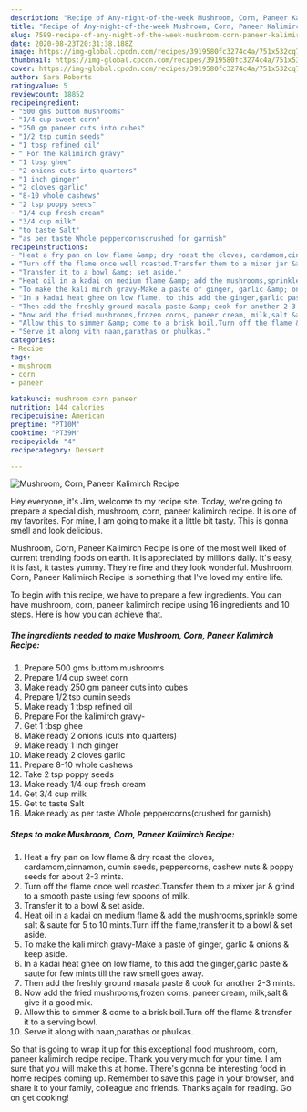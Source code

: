 ```yaml
---
description: "Recipe of Any-night-of-the-week Mushroom, Corn, Paneer Kalimirch Recipe"
title: "Recipe of Any-night-of-the-week Mushroom, Corn, Paneer Kalimirch Recipe"
slug: 7589-recipe-of-any-night-of-the-week-mushroom-corn-paneer-kalimirch-recipe
date: 2020-08-23T20:31:38.188Z
image: https://img-global.cpcdn.com/recipes/3919580fc3274c4a/751x532cq70/mushroom-corn-paneer-kalimirch-recipe-recipe-main-photo.jpg
thumbnail: https://img-global.cpcdn.com/recipes/3919580fc3274c4a/751x532cq70/mushroom-corn-paneer-kalimirch-recipe-recipe-main-photo.jpg
cover: https://img-global.cpcdn.com/recipes/3919580fc3274c4a/751x532cq70/mushroom-corn-paneer-kalimirch-recipe-recipe-main-photo.jpg
author: Sara Roberts
ratingvalue: 5
reviewcount: 18852
recipeingredient:
- "500 gms buttom mushrooms"
- "1/4 cup sweet corn"
- "250 gm paneer cuts into cubes"
- "1/2 tsp cumin seeds"
- "1 tbsp refined oil"
- " For the kalimirch gravy"
- "1 tbsp ghee"
- "2 onions cuts into quarters"
- "1 inch ginger"
- "2 cloves garlic"
- "8-10 whole cashews"
- "2 tsp poppy seeds"
- "1/4 cup fresh cream"
- "3/4 cup milk"
- "to taste Salt"
- "as per taste Whole peppercornscrushed for garnish"
recipeinstructions:
- "Heat a fry pan on low flame &amp; dry roast the cloves, cardamom,cinnamon, cumin seeds, peppercorns, cashew nuts &amp; poppy seeds for about 2-3 mints."
- "Turn off the flame once well roasted.Transfer them to a mixer jar &amp; grind to a smooth paste using few spoons of milk."
- "Transfer it to a bowl &amp; set aside."
- "Heat oil in a kadai on medium flame &amp; add the mushrooms,sprinkle some salt &amp; saute for 5 to 10 mints.Turn iff the flame,transfer it to a bowl &amp; set aside."
- "To make the kali mirch gravy-Make a paste of ginger, garlic &amp; onions &amp; keep aside."
- "In a kadai heat ghee on low flame, to this add the ginger,garlic paste &amp; saute for few mints till the raw smell goes away."
- "Then add the freshly ground masala paste &amp; cook for another 2-3 mints."
- "Now add the fried mushrooms,frozen corns, paneer cream, milk,salt &amp; give it a good mix."
- "Allow this to simmer &amp; come to a brisk boil.Turn off the flame &amp; transfer it to a serving bowl."
- "Serve it along with naan,parathas or phulkas."
categories:
- Recipe
tags:
- mushroom
- corn
- paneer

katakunci: mushroom corn paneer 
nutrition: 144 calories
recipecuisine: American
preptime: "PT10M"
cooktime: "PT39M"
recipeyield: "4"
recipecategory: Dessert

---
```



![Mushroom, Corn, Paneer Kalimirch Recipe](https://img-global.cpcdn.com/recipes/3919580fc3274c4a/751x532cq70/mushroom-corn-paneer-kalimirch-recipe-recipe-main-photo.jpg)

Hey everyone, it's Jim, welcome to my recipe site. Today, we're going to prepare a special dish, mushroom, corn, paneer kalimirch recipe. It is one of my favorites. For mine, I am going to make it a little bit tasty. This is gonna smell and look delicious.



Mushroom, Corn, Paneer Kalimirch Recipe is one of the most well liked of current trending foods on earth. It is appreciated by millions daily. It's easy, it is fast, it tastes yummy. They're fine and they look wonderful. Mushroom, Corn, Paneer Kalimirch Recipe is something that I've loved my entire life.


To begin with this recipe, we have to prepare a few ingredients. You can have mushroom, corn, paneer kalimirch recipe using 16 ingredients and 10 steps. Here is how you can achieve that.

<!--inarticleads1-->

##### The ingredients needed to make Mushroom, Corn, Paneer Kalimirch Recipe:

1. Prepare 500 gms buttom mushrooms
1. Prepare 1/4 cup sweet corn
1. Make ready 250 gm paneer cuts into cubes
1. Prepare 1/2 tsp cumin seeds
1. Make ready 1 tbsp refined oil
1. Prepare  For the kalimirch gravy-
1. Get 1 tbsp ghee
1. Make ready 2 onions (cuts into quarters)
1. Make ready 1 inch ginger
1. Make ready 2 cloves garlic
1. Prepare 8-10 whole cashews
1. Take 2 tsp poppy seeds
1. Make ready 1/4 cup fresh cream
1. Get 3/4 cup milk
1. Get to taste Salt
1. Make ready as per taste Whole peppercorns(crushed for garnish)




<!--inarticleads2-->

##### Steps to make Mushroom, Corn, Paneer Kalimirch Recipe:

1. Heat a fry pan on low flame &amp; dry roast the cloves, cardamom,cinnamon, cumin seeds, peppercorns, cashew nuts &amp; poppy seeds for about 2-3 mints.
1. Turn off the flame once well roasted.Transfer them to a mixer jar &amp; grind to a smooth paste using few spoons of milk.
1. Transfer it to a bowl &amp; set aside.
1. Heat oil in a kadai on medium flame &amp; add the mushrooms,sprinkle some salt &amp; saute for 5 to 10 mints.Turn iff the flame,transfer it to a bowl &amp; set aside.
1. To make the kali mirch gravy-Make a paste of ginger, garlic &amp; onions &amp; keep aside.
1. In a kadai heat ghee on low flame, to this add the ginger,garlic paste &amp; saute for few mints till the raw smell goes away.
1. Then add the freshly ground masala paste &amp; cook for another 2-3 mints.
1. Now add the fried mushrooms,frozen corns, paneer cream, milk,salt &amp; give it a good mix.
1. Allow this to simmer &amp; come to a brisk boil.Turn off the flame &amp; transfer it to a serving bowl.
1. Serve it along with naan,parathas or phulkas.




So that is going to wrap it up for this exceptional food mushroom, corn, paneer kalimirch recipe recipe. Thank you very much for your time. I am sure that you will make this at home. There's gonna be interesting food in home recipes coming up. Remember to save this page in your browser, and share it to your family, colleague and friends. Thanks again for reading. Go on get cooking!

